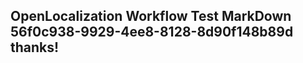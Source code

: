 <properties
ms.topic="hero-topic"
ms.test1="hero-topic"
ms.test2="test"/>

## OpenLocalization Workflow Test MarkDown 56f0c938-9929-4ee8-8128-8d90f148b89d thanks!
